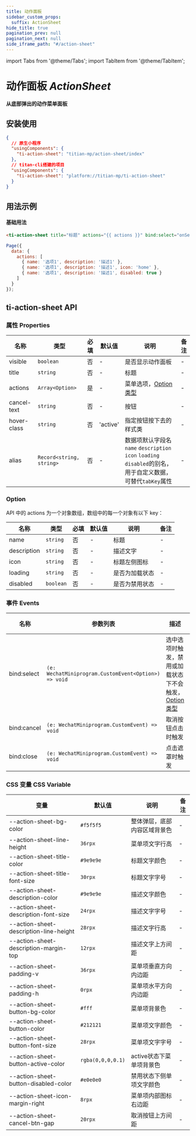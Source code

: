 ```yaml
---
title: 动作面板
sidebar_custom_props:
  suffix: ActionSheet
hide_title: true
pagination_prev: null
pagination_next: null
side_iframe_path: "#/action-sheet"
---
```


import Tabs from '@theme/Tabs';
import TabItem from '@theme/TabItem';

# 动作面板 _ActionSheet_
**从底部弹出的动作菜单面板**

## 安装使用
```json showLineNumbers
{
  // 原生小程序
  "usingComponents": {
    "ti-action-sheet": "titian-mp/action-sheet/index"
  },
  // titan-cli搭建的项目
  "usingComponents": {
    "ti-action-sheet": "platform://titian-mp/ti-action-sheet"
  }
}
```

## 用法示例

#### 基础用法
<Tabs>
<TabItem value="html" label="index.wxml">

```html showLineNumbers
<ti-action-sheet title="标题" actions="{{ actions }}" bind:select="onSelect" bind:cancel="onCancel" />
```
</TabItem>
<TabItem value="js" label="index.js">

```js showLineNumbers
Page({
  data: {
    actions: [
      { name: '选项1', description: '描述1' },
      { name: '选项1', description: '描述1', icon: 'home' },
      { name: '选项1', description: '描述1', disabled: true }
    ]
  }
});
```
</TabItem>
</Tabs>

## ti-action-sheet API
### 属性 **Properties**

| 名称       | 类型            | 必填 | 默认值   | 说明                   | 备注 |
| ---------- | --------------- | ---- | -------- | ---------------------- | ---- |
| visible    | `boolean`       | 否   | -        | 是否显示动作面板       | -    |
| title      | `string`        | 否   | -        | 标题                   | -    |
| actions    | `Array<Option>` | 是   | -        | 菜单选项，[Option类型](#option)               | -    |
| cancel-text | `string`        | 否   | -        | 按钮                   | -    |
| hover-class | `string`        | 否   | 'active' | 指定按钮按下去的样式类 | -    |
| alias         | `Record<string, string>`             | 否   | -      | 数据项默认字段名`name` `description` `icon` `loading` `disabled`的别名，用于自定义数据，可替代`tabKey`属性 | -    |

### Option

API 中的 actions 为一个对象数组，数组中的每一个对象有以下 key：

| 名称        | 类型      | 必填 | 默认值 | 说明           | 备注 |
| ----------- | --------- | ---- | ------ | -------------- | ---- |
| name        | `string`  | 否   | -      | 标题           | -    |
| description | `string`  | 否   | -      | 描述文字       | -    |
| icon        | `string`  | 否   | -      | 标题左侧图标   | -    |
| loading     | `string`  | 否   | -      | 是否为加载状态 | -    |
| disabled    | `boolean` | 否   | -      | 是否为禁用状态 | -    |

### 事件 **Events**

| 名称     | 参数列表                        | 描述                                     | 备注 |
| -------- | ------------------------------- | ---------------------------------------- | ---- |
| bind:select | `(e: WechatMiniprogram.CustomEvent<Option>) => void` | 选中选项时触发，禁用或加载状态下不会触发，[Option类型](#option) | -    |
| bind:cancel | `(e: WechatMiniprogram.CustomEvent) => void`            | 取消按钮点击时触发                       | -    |
| bind:close  | `(e: WechatMiniprogram.CustomEvent) => void`            | 点击遮罩时触发                           | -    |

### CSS 变量 **CSS Variable**
| 变量                                   | 默认值            | 说明                         | 备注 |
| -------------------------------------- | ----------------- | ---------------------------- | ---- |
| --action-sheet-bg-color                | `#f5f5f5`         | 整体弹层，底部内容区域背景色 | - |
| --action-sheet-line-height             | `36rpx`            | 菜单项文字行高               | - |
| --action-sheet-title-color             | `#9e9e9e`         | 标题文字颜色                 | - |
| --action-sheet-title-font-size         | `30rpx`            | 标题文字字号                 | - |
| --action-sheet-description-color       | `#9e9e9e`         | 描述文字颜色                 | - |
| --action-sheet-description-font-size   | `24rpx`            | 描述文字字号                 | - |
| --action-sheet-description-line-height | `28rpx`            | 描述文字行高                 | - |
| --action-sheet-description-margin-top  | `12rpx`            | 描述文字上方间距             | - |
| --action-sheet-padding-v               | `36rpx`            | 菜单项垂直方向内边距         | - |
| --action-sheet-padding-h               | `0rpx`             | 菜单项水平方向内边距         | - |
| --action-sheet-button-bg-color         | `#fff`            | 菜单项背景色                 | - |
| --action-sheet-button-color            | `#212121`         | 菜单项文字颜色               | - |
| --action-sheet-button-font-size        | `28rpx`            | 菜单项文字字号               | - |
| --action-sheet-button-active-color     | `rgba(0,0,0,0.1)` | active状态下菜单项背景色     | - |
| --action-sheet-button-disabled-color   | `#e0e0e0`         | 禁用状态下侧单项文字颜色     | - |
| --action-sheet-icon-margin-right       | `8rpx`             | 菜单项内部图标右边距         | - |
| --action-sheet-cancel-btn-gap          | `20rpx`            | 取消按钮上方间距             | - |
